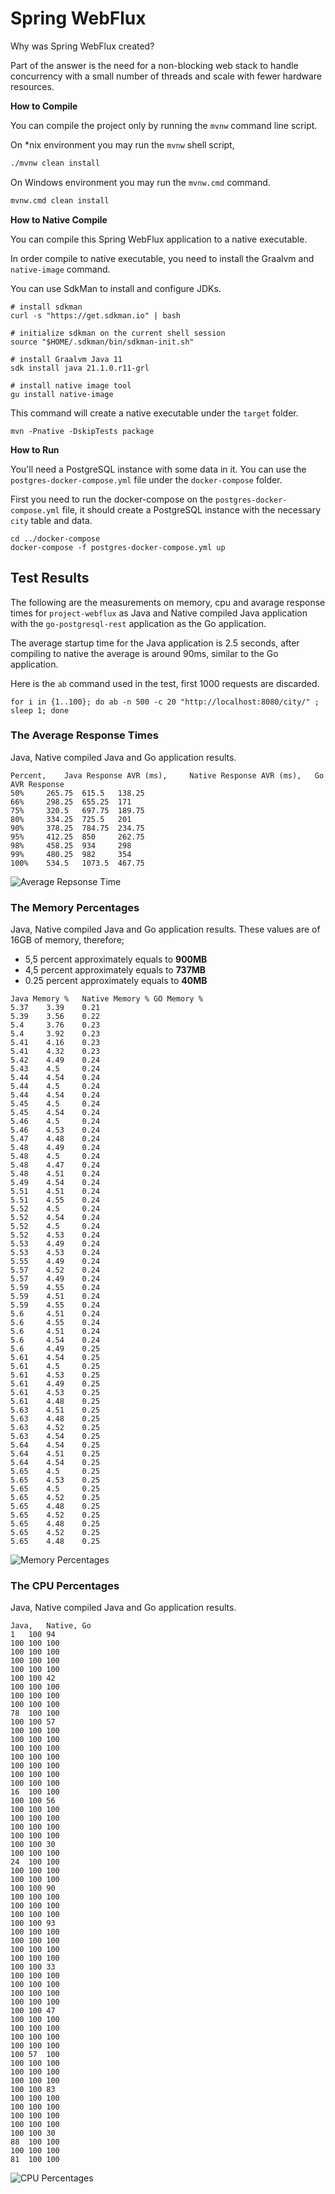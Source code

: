 # Spring WebFlux

Why was Spring WebFlux created?

Part of the answer is the need for a non-blocking web stack to handle concurrency 
with a small number of threads and scale with fewer hardware resources.

**How to Compile**

You can compile the project only by running the `mvnw` command line script.

On *nix environment you may run the `mvnw` shell script,
```bash
./mvnw clean install
```

On Windows environment you may run the `mvnw.cmd` command.
```bash
mvnw.cmd clean install
```

**How to Native Compile**

You can compile this Spring WebFlux application to a native executable.

In order compile to native executable, you need to install the Graalvm and `native-image` command.

You can use SdkMan to install and configure JDKs.

```
# install sdkman
curl -s "https://get.sdkman.io" | bash

# initialize sdkman on the current shell session
source "$HOME/.sdkman/bin/sdkman-init.sh"

# install Graalvm Java 11
sdk install java 21.1.0.r11-grl

# install native image tool
gu install native-image
```

This command will create a native executable under the `target` folder.
```
mvn -Pnative -DskipTests package
```

**How to Run**

You'll need a PostgreSQL instance with some data in it. You can use the `postgres-docker-compose.yml` file under the `docker-compose` folder.

First you need to run the docker-compose on the `postgres-docker-compose.yml` file, it should create a PostgreSQL instance with the necessary `city` table and data. 

```
cd ../docker-compose
docker-compose -f postgres-docker-compose.yml up
```

## Test Results

The following are the measurements on memory, cpu and avarage response times for `project-webflux` as Java and Native compiled Java application with the `go-postgresql-rest` application as the Go application.

The average startup time for the Java application is 2.5 seconds, after compiling to native the average is around 90ms, similar to the Go application.

Here is the `ab` command used in the test, first 1000 requests are discarded.
```
for i in {1..100}; do ab -n 500 -c 20 "http://localhost:8080/city/" ; sleep 1; done
```

### The Average Response Times
Java, Native compiled Java and Go application results.
```
Percent,	Java Response AVR (ms), 	Native Response AVR (ms),	Go AVR Response
50%	    265.75	615.5	138.25
66%	    298.25	655.25	171
75%	    320.5	697.75	189.75
80%	    334.25	725.5	201
90%	    378.25	784.75	234.75
95%	    412.25	850	    262.75
98%	    458.25	934	    298
99%	    480.25	982	    354
100%	534.5	1073.5	467.75
```

![Average Repsonse Time](images/average-response-time.png "Average Repsonse Time")




### The Memory Percentages
Java, Native compiled Java and Go application results.
These values are of 16GB of memory, therefore;
* 5,5 percent approximately equals to **900MB**
* 4,5 percent approximately equals to **737MB** 
* 0.25 percent approximately equals to **40MB**

```
Java Memory %	Native Memory %	GO Memory %
5.37	3.39	0.21
5.39	3.56	0.22
5.4	    3.76	0.23
5.4	    3.92	0.23
5.41	4.16	0.23
5.41	4.32	0.23
5.42	4.49	0.24
5.43	4.5	    0.24
5.44	4.54	0.24
5.44	4.5	    0.24
5.44	4.54	0.24
5.45	4.5	    0.24
5.45	4.54	0.24
5.46	4.5	    0.24
5.46	4.53	0.24
5.47	4.48	0.24
5.48	4.49	0.24
5.48	4.5	    0.24
5.48	4.47	0.24
5.48	4.51	0.24
5.49	4.54	0.24
5.51	4.51	0.24
5.51	4.55	0.24
5.52	4.5	    0.24
5.52	4.54	0.24
5.52	4.5	    0.24
5.52	4.53	0.24
5.53	4.49	0.24
5.53	4.53	0.24
5.55	4.49	0.24
5.57	4.52	0.24
5.57	4.49	0.24
5.59	4.55	0.24
5.59	4.51	0.24
5.59	4.55	0.24
5.6	    4.51	0.24
5.6	    4.55	0.24
5.6	    4.51	0.24
5.6	    4.54	0.24
5.6	    4.49	0.25
5.61	4.54	0.25
5.61	4.5	    0.25
5.61	4.53	0.25
5.61	4.49	0.25
5.61	4.53	0.25
5.61	4.48	0.25
5.63	4.51	0.25
5.63	4.48	0.25
5.63	4.52	0.25
5.63	4.54	0.25
5.64	4.54	0.25
5.64	4.51	0.25
5.64	4.54	0.25
5.65	4.5	    0.25
5.65	4.53	0.25
5.65	4.5	    0.25
5.65	4.52	0.25
5.65	4.48	0.25
5.65	4.52	0.25
5.65	4.48	0.25
5.65	4.52	0.25
5.65	4.48	0.25
```

![Memory Percentages](images/memory-percentages.png "Memory Percentages")



### The CPU Percentages
Java, Native compiled Java and Go application results.
```
Java,	Native, Go
1	100	94
100	100	100
100	100	100
100	100	100
100	100	100
100	100	42
100	100	100
100	100	100
100	100	100
78	100	100
100	100	57
100	100	100
100	100	100
100	100	100
100	100	100
100	100	100
100	100	100
100	100	100
16	100	100
100	100	56
100	100	100
100	100	100
100	100	100
100	100	100
100	100	30
100	100	100
24	100	100
100	100	100
100	100	100
100	100	90
100	100	100
100	100	100
100	100	100
100	100	93
100	100	100
100	100	100
100	100	100
100	100	100
100	100	33
100	100	100
100	100	100
100	100	100
100	100	100
100	100	47
100	100	100
100	100	100
100	100	100
100	100	100
100	57	100
100	100	100
100	100	100
100	100	100
100	100	83
100	100	100
100	100	100
100	100	100
100	100	100
100	100	30
88	100	100
100	100	100
81	100	100
```

![CPU Percentages](images/cpu-percentages.png "CPU Percentages")




